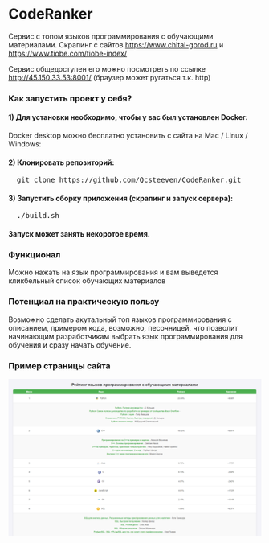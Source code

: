# CodeRanker
Сервис с топом языков программирования с обучающими материалами. Скрапинг с сайтов https://www.chitai-gorod.ru и https://www.tiobe.com/tiobe-index/

Сервис общедоступен его можно посмотреть по ссылке http://45.150.33.53:8001/ (браузер может ругаться т.к. http)

### Как запустить проект у себя?
#### 1) Для установки необходимо, чтобы у вас был установлен Docker:
Docker desktop можно бесплатно установить с сайта на Mac / Linux / Windows: 
#### 2) Клонировать репозиторий:
<pre>
  git clone https://github.com/Qcsteeven/CodeRanker.git
</pre>

#### 3) Запустить сборку приложения (скрапинг и запуск сервера):
<pre>
  ./build.sh
</pre>
#### Запуск может занять некоротое время.

### Функционал
Можно нажать на язык программирования и вам выведется кликбельный список обучающих материалов

### Потенциал на практическую пользу
Возможно сделать акутальный топ языков программирования с описанием, примером кода, возможно,
песочницей, что позволит начинающим разработчикам выбрать язык программирования для обучения и сразу
начать обучение.

### Пример страницы сайта
![alt text](https://github.com/Qcsteeven/CodeRanker/blob/dev/image.png)
